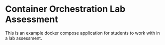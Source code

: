 # Container Orchestration Lab Assessment

This is an example docker compose application for students to work with in a lab assessment.
